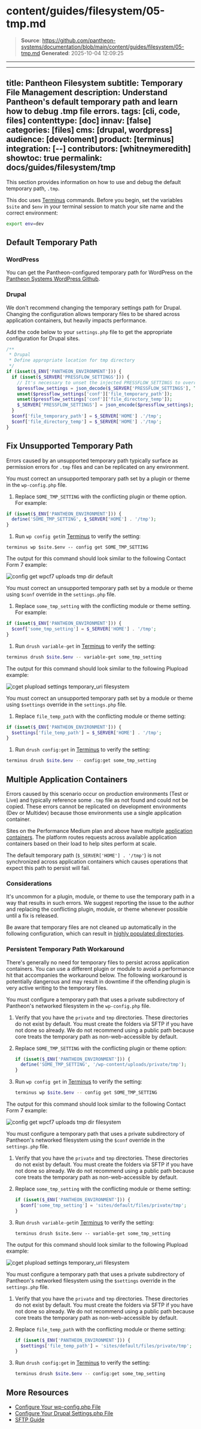 # content/guides/filesystem/05-tmp.md

> **Source**: https://github.com/pantheon-systems/documentation/blob/main/content/guides/filesystem/05-tmp.md
> **Generated**: 2025-10-04 12:09:25

---

---
title: Pantheon Filesystem
subtitle: Temporary File Management
description: Understand Pantheon's default temporary path and learn how to debug .tmp file errors.
tags: [cli, code, files]
contenttype: [doc]
innav: [false]
categories: [files]
cms: [drupal, wordpress]
audience: [develoment]
product: [terminus]
integration: [--]
contributors: [whitneymeredith]
showtoc: true
permalink: docs/guides/filesystem/tmp
---

This section provides information on how to use and debug the default temporary path, `.tmp`.

<Alert title="Exports" type="export">

This doc uses [Terminus](/terminus) commands. Before you begin, set the variables `$site` and `$env` in your terminal session to match your site name and the correct environment:

```bash
export env=dev
```

</Alert>

## Default Temporary Path

### WordPress

You can get the Pantheon-configured temporary path for WordPress on the [Pantheon Systems WordPress Github](https://github.com/pantheon-systems/WordPress/blob/default/wp-config-pantheon.php#L67).

### Drupal

We don't recommend changing the temporary settings path for Drupal. Changing the configuration allows temporary files to be shared across application containers, but heavily impacts performance.

Add the code below to your `settings.php` file to get the appropriate configuration for Drupal sites.

```php
/**
 * Drupal
 * Define appropriate location for tmp directory
 */
if (isset($_ENV['PANTHEON_ENVIRONMENT'])) {
  if (isset($_SERVER['PRESSFLOW_SETTINGS'])) { 
    // It's necessary to unset the injected PRESSFLOW_SETTINGS to override the values.
    $pressflow_settings = json_decode($_SERVER['PRESSFLOW_SETTINGS'], TRUE); 
    unset($pressflow_settings['conf']['file_temporary_path']); 
    unset($pressflow_settings['conf']['file_directory_temp']); 
    $_SERVER['PRESSFLOW_SETTINGS'] = json_encode($pressflow_settings); 
  } 
  $conf['file_temporary_path'] = $_SERVER['HOME'] .'/tmp';
  $conf['file_directory_temp'] = $_SERVER['HOME'] .'/tmp';
}
```

## Fix Unsupported Temporary Path

Errors caused by an unsupported temporary path typically surface as permission errors for `.tmp` files and can be replicated on any environment.

<TabList>

<Tab title="WordPress" id="wptmppath" active={true}>

You must correct an unsupported temporary path set by a plugin or theme in the `wp-config.php` file.

1. Replace `SOME_TMP_SETTING` with the conflicting plugin or theme option. For example:

  ```php
  if (isset($_ENV['PANTHEON_ENVIRONMENT'])) {
    define('SOME_TMP_SETTING', $_SERVER['HOME'] . '/tmp');
  }
  ```

1. Run `wp config get`in [Terminus](/terminus) to verify the setting:

  ```bash{promptUser: user}
  terminus wp $site.$env -- config get SOME_TMP_SETTING
  ```

The output for this command should look similar to the following Contact Form 7 example:

![config get wpcf7 uploads tmp dir default](../../../images/wp-config-get-tmp-default.png)

</Tab>

<Tab title="Drupal 7" id="d7tmppath">

You must correct an unsupported temporary path set by a module or theme using `$conf` override in the `settings.php` file.

1. Replace `some_tmp_setting` with the conflicting module or theme setting. For example:

  ```php
  if (isset($_ENV['PANTHEON_ENVIRONMENT'])) {
    $conf['some_tmp_setting'] = $_SERVER['HOME'] . '/tmp';
  }
  ```

1. Run `drush variable-get` in [Terminus](/terminus) to verify the setting:

  ```bash
  terminus drush $site.$env -- variable-get some_tmp_setting
  ```

The output for this command should look similar to the following Plupload example:

![cget plupload settings temporary_uri filesystem](../../../images/d7-vget-tmp-default.png)

</Tab>

<Tab title="Drupal (Latest)" id="d9tmppath">

You must correct an unsupported temporary path set by a module or theme using `$settings` override in the `settings.php` file.

1. Replace `file_temp_path` with the conflicting module or theme setting:

  ```php
  if (isset($_ENV['PANTHEON_ENVIRONMENT'])) {
    $settings['file_temp_path'] = $_SERVER['HOME'] . '/tmp';
  }
  ```

1. Run `drush config:get` in [Terminus](/terminus) to verify the setting:

  ```bash
  terminus drush $site.$env -- config:get some_tmp_setting
  ```

</Tab>

</TabList>

## Multiple Application Containers

Errors caused by this scenario occur on production environments (Test or Live) and typically reference some `.tmp` file as not found and could not be copied. These errors cannot be replicated on development environments (Dev or Multidev) because those environments use a single application container.

Sites on the Performance Medium plan and above have multiple [application containers](/application-containers). The platform routes requests across available application containers based on their load to help sites perform at scale.

The default temporary path (`$_SERVER['HOME'] . '/tmp'`) is not synchronized across application containers which causes operations that expect this path to persist will fail.

### Considerations

It's uncommon for a plugin, module, or theme to use the temporary path in a way that results in such errors. We suggest reporting the issue to the author and replacing the conflicting plugin, module, or theme whenever possible until a fix is released.

Be aware that temporary files are not cleaned up automatically in the following configuration, which can result in [highly populated directories](/guides/filesystem/large-files).

### Persistent Temporary Path Workaround

<Alert title="Warning" type="danger">

There's generally no need for temporary files to persist across application containers. You can use a different plugin or module to avoid a performance hit that accompanies the workaround below. The following workaround is potentially dangerous and may result in downtime if the offending plugin is very active writing to the temporary files.

</Alert>

<TabList>

<Tab title="WordPress" id="wpworkaround" active={true}>

You must configure a temporary path that uses a private subdirectory of Pantheon's networked filesystem in the `wp-config.php` file.

1. Verify that you have the `private` and `tmp` directories. These directories do not exist by default. You must create the folders via SFTP if you have not done so already. We do not recommend using a public path because core treats the temporary path as non-web-accessible by default.

1. Replace `SOME_TMP_SETTING` with the conflicting plugin or theme option:

    ```php
    if (isset($_ENV['PANTHEON_ENVIRONMENT'])) {
      define('SOME_TMP_SETTING', '/wp-content/uploads/private/tmp');
    }
    ```

1. Run `wp config get` in [Terminus](/terminus) to verify the setting:

    ```bash
    terminus wp $site.$env -- config get SOME_TMP_SETTING
    ```

The output for this command should look similar to the following Contact Form 7 example:

![config get wpcf7 uploads tmp dir filesystem](../../../images/wp-config-get-tmp-filesystem.png)

</Tab>

<Tab title="Drupal 7" id="d7workaround">

You must configure a temporary path that uses a private subdirectory of Pantheon's networked filesystem using the `$conf` override in the `settings.php` file.

1. Verify that you have the `private` and `tmp` directories. These directories do not exist by default. You must create the folders via SFTP if you have not done so already. We do not recommend using a public path because core treats the temporary path as non-web-accessible by default.

1. Replace `some_tmp_setting` with the conflicting module or theme setting:

    ```php
    if (isset($_ENV['PANTHEON_ENVIRONMENT'])) {
      $conf['some_tmp_setting'] = 'sites/default/files/private/tmp';
    }
    ```

1. Run `drush variable-get`in [Terminus](/terminus) to verify the setting:

    ```bash{promptUser: user}
    terminus drush $site.$env -- variable-get some_tmp_setting
    ```

The output for this command should look similar to the following Plupload example:

![cget plupload settings temporary_uri filesystem](../../../images/d7-vget-tmp-filesystem.png)

</Tab>

<Tab title="Drupal (Latest)" id="d9workaround">

You must configure a temporary path that uses a private subdirectory of Pantheon's networked filesystem using the `$settings` override in the `settings.php` file.

1. Verify that you have the `private` and `tmp` directories. These directories do not exist by default. You must create the folders via SFTP if you have not done so already. We do not recommend using a public path because core treats the temporary path as non-web-accessible by default.

1. Replace `file_temp_path` with the conflicting module or theme setting:

    ```php
    if (isset($_ENV['PANTHEON_ENVIRONMENT'])) {
      $settings['file_temp_path'] = 'sites/default/files/private/tmp';
    }
    ```

1. Run `drush config:get` in [Terminus](/terminus) to verify the setting:

    ```bash
    terminus drush $site.$env -- config:get some_tmp_setting
    ```

</Tab>

</TabList>

## More Resources

- [Configure Your wp-config.php File](/guides/php/wp-config-php)
- [Configure Your Drupal Settings.php File](/guides/php/settings-php)
- [SFTP Guide](/guides/sftp)